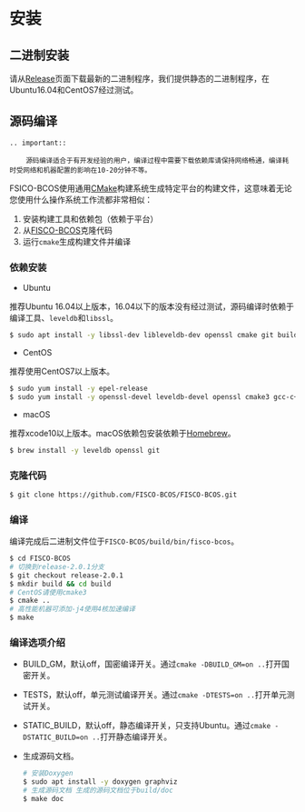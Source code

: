 # 安装

## 二进制安装

请从[Release](https://github.com/FISCO-BCOS/FISCO-BCOS/releases)页面下载最新的二进制程序，我们提供静态的二进制程序，在Ubuntu16.04和CentOS7经过测试。

## 源码编译

```eval_rst
.. important::
    
    源码编译适合于有开发经验的用户，编译过程中需要下载依赖库请保持网络畅通，编译耗时受网络和机器配置的影响在10-20分钟不等。
```

FSICO-BCOS使用通用[CMake](https://cmake.org)构建系统生成特定平台的构建文件，这意味着无论您使用什么操作系统工作流都非常相似：
1. 安装构建工具和依赖包（依赖于平台）
1. 从[FISCO-BCOS][FSICO-BCOS-GitHub]克隆代码
1. 运行`cmake`生成构建文件并编译

### 依赖安装

- Ubuntu

推荐Ubuntu 16.04以上版本，16.04以下的版本没有经过测试，源码编译时依赖于编译工具、`leveldb`和`libssl`。

```bash
$ sudo apt install -y libssl-dev libleveldb-dev openssl cmake git build-essential texinfo
```

- CentOS

推荐使用CentOS7以上版本。

```bash
$ sudo yum install -y epel-release
$ sudo yum install -y openssl-devel leveldb-devel openssl cmake3 gcc-c++ git
```

- macOS

推荐xcode10以上版本。macOS依赖包安装依赖于[Homebrew](https://brew.sh/)。

```bash
$ brew install -y leveldb openssl git
```

### 克隆代码

```bash
$ git clone https://github.com/FISCO-BCOS/FISCO-BCOS.git
```

### 编译

编译完成后二进制文件位于`FISCO-BCOS/build/bin/fisco-bcos`。

```bash
$ cd FISCO-BCOS
# 切换到release-2.0.1分支
$ git checkout release-2.0.1
$ mkdir build && cd build
# CentOS请使用cmake3
$ cmake ..
# 高性能机器可添加-j4使用4核加速编译
$ make
```

### 编译选项介绍

- BUILD_GM，默认off，国密编译开关。通过`cmake -DBUILD_GM=on ..`打开国密开关。

- TESTS，默认off，单元测试编译开关。通过`cmake -DTESTS=on ..`打开单元测试开关。

- STATIC_BUILD，默认off，静态编译开关，只支持Ubuntu。通过`cmake -DSTATIC_BUILD=on ..`打开静态编译开关。

- 生成源码文档。
    ```bash
    # 安装Doxygen
    $ sudo apt install -y doxygen graphviz
    # 生成源码文档 生成的源码文档位于build/doc
    $ make doc
    ```

[FSICO-BCOS-GitHub]:https://github.com/FISCO-BCOS/FISCO-BCOS

